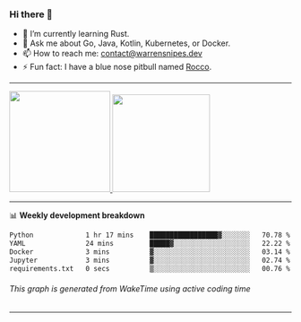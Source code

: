 ### Hi there 👋

- 🌱 I’m currently learning Rust.
- 💬 Ask me about Go, Java, Kotlin, Kubernetes, or Docker.
- 📫 How to reach me: contact@warrensnipes.dev
- ⚡ Fun fact: I have a blue nose pitbull named [Rocco](https://i.imgur.com/iLsSCKu.jpg).

-------


<a href="https://github.com/LockedThread/LockedThread">
  <img height="180em" src="https://github-readme-stats.vercel.app/api?username=LockedThread&theme=transparent&bg_color=00000000&show_icons=true&count_private=true" />
  <img height="174em" src="https://github-readme-stats.vercel.app/api/top-langs?username=LockedThread&theme=transparent&layout=compact&hide_progress=true&bg_color=00000000" />
  </a>

-------

📊 **Weekly development breakdown**
<!--START_SECTION:waka-->

```txt
Python             1 hr 17 mins    █████████████████▓░░░░░░░   70.78 %
YAML               24 mins         █████▓░░░░░░░░░░░░░░░░░░░   22.22 %
Docker             3 mins          ▓░░░░░░░░░░░░░░░░░░░░░░░░   03.14 %
Jupyter            3 mins          ▓░░░░░░░░░░░░░░░░░░░░░░░░   02.74 %
requirements.txt   0 secs          ▒░░░░░░░░░░░░░░░░░░░░░░░░   00.76 %
```

<!--END_SECTION:waka-->
###### *This graph is generated from WakeTime using active coding time*
-------
